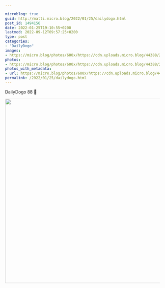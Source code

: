 ```yaml
---

microblog: true
guid: http://matti.micro.blog/2022/01/25/dailydogo.html
post_id: 1494156
date: 2022-01-25T19:10:55+0200
lastmod: 2022-09-12T09:57:25+0200
type: post
categories:
- "DailyDogo"
images:
- https://micro.blog/photos/600x/https://cdn.uploads.micro.blog/44388/2022/150fd4aa46.jpg
photos:
- https://micro.blog/photos/600x/https://cdn.uploads.micro.blog/44388/2022/150fd4aa46.jpg
photos_with_metadata:
- url: https://micro.blog/photos/600x/https://cdn.uploads.micro.blog/44388/2022/150fd4aa46.jpg
permalink: /2022/01/25/dailydogo.html
---
```

DailyDogo 88 🐶

<img src="https://micro.blog/photos/600x/https://blog.martin-haehnel.de/uploads/2022/150fd4aa46.jpg" width="600" height="600" alt="" />
